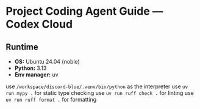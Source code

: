 # Project Coding Agent Guide — Codex Cloud

## Runtime

* **OS:** Ubuntu 24.04 (noble)
* **Python:** 3.13
* **Env manager:** uv

use `/workspace/discord-blue/.venv/bin/python` as the interpreter
use `uv run mypy .` for static type checking
use `uv run ruff check .` for linting
use `uv run ruff format .` for formatting
